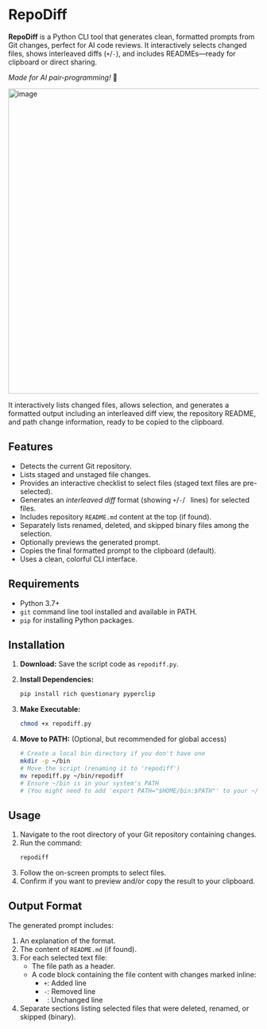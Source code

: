 # RepoDiff

**RepoDiff** is a Python CLI tool that generates clean, formatted prompts from Git changes, perfect for AI code reviews. It interactively selects changed files, shows interleaved diffs (`+`/`-`), and includes READMEs—ready for clipboard or direct sharing.  

*Made for AI pair-programming!* 🚀

<img width="614" alt="image" src="https://github.com/user-attachments/assets/af205cfc-6318-4fa2-ab9e-b0fd1190a24e" />

It interactively lists changed files, allows selection, and generates a formatted output including an interleaved diff view, the repository README, and path change information, ready to be copied to the clipboard.

## Features

*   Detects the current Git repository.
*   Lists staged and unstaged file changes.
*   Provides an interactive checklist to select files (staged text files are pre-selected).
*   Generates an *interleaved diff* format (showing `+`/`-`/` ` lines) for selected files.
*   Includes repository `README.md` content at the top (if found).
*   Separately lists renamed, deleted, and skipped binary files among the selection.
*   Optionally previews the generated prompt.
*   Copies the final formatted prompt to the clipboard (default).
*   Uses a clean, colorful CLI interface.

## Requirements

*   Python 3.7+
*   `git` command line tool installed and available in PATH.
*   `pip` for installing Python packages.

## Installation

1.  **Download:** Save the script code as `repodiff.py`.

2.  **Install Dependencies:**
    ```bash
    pip install rich questionary pyperclip
    ```

3.  **Make Executable:**
    ```bash
    chmod +x repodiff.py
    ```

4.  **Move to PATH:** (Optional, but recommended for global access)
    ```bash
    # Create a local bin directory if you don't have one
    mkdir -p ~/bin
    # Move the script (renaming it to 'repodiff')
    mv repodiff.py ~/bin/repodiff
    # Ensure ~/bin is in your system's PATH
    # (You might need to add 'export PATH="$HOME/bin:$PATH"' to your ~/.bashrc or ~/.zshrc)
    ```

## Usage

1.  Navigate to the root directory of your Git repository containing changes.
2.  Run the command:
    ```bash
    repodiff
    ```
3.  Follow the on-screen prompts to select files.
4.  Confirm if you want to preview and/or copy the result to your clipboard.

## Output Format

The generated prompt includes:

1.  An explanation of the format.
2.  The content of `README.md` (if found).
3.  For each selected text file:
    *   The file path as a header.
    *   A code block containing the file content with changes marked inline:
        *   `+`: Added line
        *   `-`: Removed line
        *   ` `: Unchanged line
4.  Separate sections listing selected files that were deleted, renamed, or skipped (binary).
